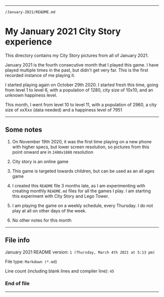 
***

`/January-2021/README.md`

# My January 2021 City Story experience

This directory contains my City Story pictures from all of January 2021.

January 2021 is the fourth consecutive month that I played this game. I have played multiple times in the past, but didn't get very far. This is the first recorded instance of me playing it.

I started playing again on October 29th 2020. I started fresh this time, going from level 1 to level 6, with a population of 1280, city size of 10x10, and an unknown happiness level.

This month, I went from level 10 to level 11, with a population of 2960, a city size of xxXxx (data needed) and a happiness level of 7951

***

## Some notes

1. On November 19th 2020, it was the first time playing on a new phone with higher specs, but lower screen resolution, so pictures from this point onward are in `2400x1080` resolution

2. City story is an online game

3. This game is targeted towards children, but can be used as an all ages game

4. I created this `README` file 3 months late, as I am experimenting with creating monthly `README.md` files for all the games I play. I am starting this experiment with City Story and Lego Tower.

5. I am playing the game on a weekly schedule, every Thursday. I do not play at all on other days of the week.

6. No other notes for this month

***

## File info

January 2021 README version: `1 (Thursday, March 4th 2021 at 5:13 pm)`

File type: `Markdown (*.md`)

Line count (including blank lines and compiler line): `45`

### End of file

***
